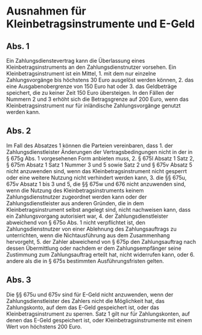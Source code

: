 # Ausnahmen für Kleinbetragsinstrumente und E-Geld



## Abs. 1

 Ein Zahlungsdienstevertrag kann die Überlassung eines Kleinbetragsinstruments an den Zahlungsdienstnutzer vorsehen. Ein Kleinbetragsinstrument ist ein Mittel,  1.
 mit dem nur einzelne Zahlungsvorgänge bis höchstens 30 Euro ausgelöst werden können,
 2.
 das eine Ausgabenobergrenze von 150 Euro hat oder
 3.
 das Geldbeträge speichert, die zu keiner Zeit 150 Euro übersteigen.
In den Fällen der Nummern 2 und 3 erhöht sich die Betragsgrenze auf 200 Euro, wenn das Kleinbetragsinstrument nur für inländische Zahlungsvorgänge genutzt werden kann.

## Abs. 2

 Im Fall des Absatzes 1 können die Parteien vereinbaren, dass  1.
 der Zahlungsdienstleister Änderungen der Vertragsbedingungen nicht in der in § 675g Abs. 1 vorgesehenen Form anbieten muss,
 2.
 § 675l Absatz 1 Satz 2, § 675m Absatz 1 Satz 1 Nummer 3 und 5 sowie Satz 2 und § 675v Absatz 5 nicht anzuwenden sind, wenn das Kleinbetragsinstrument nicht gesperrt oder eine weitere Nutzung nicht verhindert werden kann,
 3.
 die §§ 675u, 675v Absatz 1 bis 3 und 5, die §§ 675w und 676 nicht anzuwenden sind, wenn die Nutzung des Kleinbetragsinstruments keinem Zahlungsdienstnutzer zugeordnet werden kann oder der Zahlungsdienstleister aus anderen Gründen, die in dem Kleinbetragsinstrument selbst angelegt sind, nicht nachweisen kann, dass ein Zahlungsvorgang autorisiert war,
 4.
 der Zahlungsdienstleister abweichend von § 675o Abs. 1 nicht verpflichtet ist, den Zahlungsdienstnutzer von einer Ablehnung des Zahlungsauftrags zu unterrichten, wenn die Nichtausführung aus dem Zusammenhang hervorgeht,
 5.
 der Zahler abweichend von § 675p den Zahlungsauftrag nach dessen Übermittlung oder nachdem er dem Zahlungsempfänger seine Zustimmung zum Zahlungsauftrag erteilt hat, nicht widerrufen kann, oder
 6.
 andere als die in § 675s bestimmten Ausführungsfristen gelten.


## Abs. 3

 Die §§ 675u und 675v sind für E-Geld nicht anzuwenden, wenn der Zahlungsdienstleister des Zahlers nicht die Möglichkeit hat, das Zahlungskonto, auf dem das E-Geld gespeichert ist, oder das Kleinbetragsinstrument zu sperren. Satz 1 gilt nur für Zahlungskonten, auf denen das E-Geld gespeichert ist, oder Kleinbetragsinstrumente mit einem Wert von höchstens 200 Euro. 


